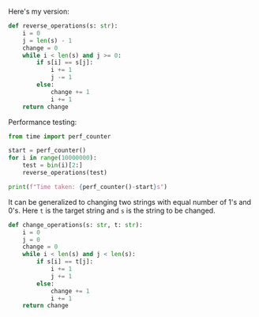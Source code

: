 Here's my version:

```python
def reverse_operations(s: str):
    i = 0
    j = len(s) - 1
    change = 0
    while i < len(s) and j >= 0:
        if s[i] == s[j]:
            i += 1
            j -= 1
        else:
            change += 1
            i += 1
    return change
```

Performance testing:

```python
from time import perf_counter

start = perf_counter()
for i in range(10000000):
    test = bin(i)[2:]
    reverse_operations(test)

print(f"Time taken: {perf_counter()-start}s")
```

It can be generalized to changing two strings with equal number of 1's and 0's. Here `t` is the target string and `s` is the string to be changed.

```python
def change_operations(s: str, t: str):
    i = 0
    j = 0
    change = 0
    while i < len(s) and j < len(s):
        if s[i] == t[j]:
            i += 1
            j += 1
        else:
            change += 1
            i += 1
    return change
```
